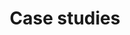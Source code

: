 ---
title: Case studies
weight: 34
aliases:
    - /case-studies
doc_type: about
type: case-studies
layout: case-studies-list
sidebar_none: true
---